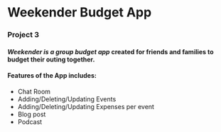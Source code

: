 # **Weekender Budget App**
### Project 3

#### _Weekender is a group budget app_ created for friends and families to budget their outing together. 

#### Features of the App includes:
* Chat Room
* Adding/Deleting/Updating Events
* Adding/Deleting/Updating Expenses per event
* Blog post
* Podcast
